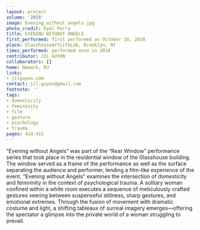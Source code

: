 ```yaml
---
layout: project
volume: '2018'
image: Evening_without_angels.jpg
photo_credit: Eyal Perry
title: EVENING WITHOUT ANGELS
first_performed: first performed on October 18, 2018
place: GlasshouseArtLifeLab, Brooklyn, NY
times_performed: performed once in 2018
contributor: JIL GUYON
collaborators: []
home: Newark, NJ
links:
- jilguyon.com
contact: jil.guyon@gmail.com
footnote: ''
tags:
- domesticity
- femininity
- film
- gesture
- psychology
- trauma
pages: 414-415
---
```




“Evening without Angels” was part of the “Rear Window” performance series that took place in the residential window of the Glasshouse building. The window served as a frame of the performance as well as the surface separating the audience and performer, lending a film-like experience of the event. “Evening without Angels” examines the intersection of domesticity and femininity in the context of psychological trauma. A solitary woman confined within a white room executes a sequence of meticulously crafted gestures veering between suspenseful stillness, sharp gestures, and emotional extremes. Through the fusion of movement with dramatic costume and light, a shifting tableaux of surreal imagery emerges—offering the spectator a glimpse into the private world of a woman struggling to prevail.

